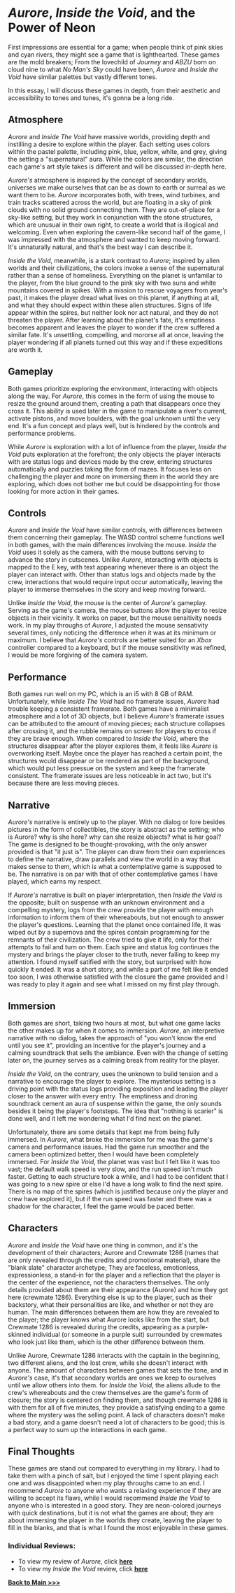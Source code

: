 # *Aurore*, *Inside the Void*, and the Power of Neon

First impressions are essential for a game; when people think of pink skies and cyan rivers, they might see a game that is lighthearted. These games are the mold breakers; From the lovechild of *Journey* and *ABZU* born on cloud nine to what *No Man's Sky* could have been, *Aurore* and *Inside the Void* have similar palettes but vastly different tones. 

In this essay, I will discuss these games in depth, from their aesthetic and accessibility to tones and tunes, it's gonna be a long ride. 

## Atmosphere
*Aurore* and *Inside The Void* have massive worlds, providing depth and instilling a desire to explore within the player. Each setting uses colors within the pastel palette, including pink, blue, yellow, white, and grey, giving the setting a "supernatural" aura. While the colors are similar, the direction each game's art style takes is different and will be discussed in-depth here. 

*Aurore's* atmosphere is inspired by the concept of secondary worlds, universes we make ourselves that can be as down to earth or surreal as we want them to be. *Aurore* incorporates both, with trees, wind turbines, and train tracks scattered across the world, but are floating in a sky of pink clouds with no solid ground connecting them. They are out-of-place for a sky-like setting, but they work in conjunction with the stone structures, which are unusual in their own right, to create a world that is illogical and welcoming. Even when exploring the cavern-like second half of the game, I was impressed with the atmosphere and wanted to keep moving forward. It's unnaturally natural, and that's the best way I can describe it.

*Inside the Void*, meanwhile, is a stark contrast to *Aurore*; inspired by alien worlds and their civilizations, the colors invoke a sense of the supernatural rather than a sense of homeliness. Everything on the planet is unfamilar to the player, from the blue ground to the pink sky with two suns and white mountains covered in spikes. With a mission to rescue voyagers from year's past, it makes the player dread what lives on this planet, if anything at all, and what they should expect within these alien structures. Signs of life appear within the spires, but neither look nor act natural, and they do not threaten the player. After learning about the planet's fate, it's emptiness becomes apparent and leaves the player to wonder if the crew suffered a similar fate. It's unsettling, compelling, and mororse all at once, leaving the player wondering if all planets turned out this way and if these expeditions are worth it.

## Gameplay
Both games prioritize exploring the environment, interacting with objects along the way. For *Aurore*, this comes in the form of using the mouse to resize the ground around them, creating a path that disappears once they cross it. This ability is used later in the game to manipulate a river's current, activate pistons, and move boulders, with the goal unknown until the very end. It's a fun concept and plays well, but is hindered by the controls and performance problems.

While *Aurore* is exploration with a lot of influence from the player, *Inside the Void* puts exploration at the forefront; the only objects the player interacts with are status logs and devices made by the crew, entering structures automatically and puzzles taking the form of mazes. It focuses less on challenging the player and more on immersing them in the world they are exploring, which does not bother me but could be disappointing for those looking for more action in their games.

## Controls
*Aurore* and *Inside the Void* have similar controls, with differences between them concerning their gameplay. The WASD control scheme functions well in both games, with the main differences involving the mouse. *Inside the Void* uses it solely as the camera, with the mouse buttons serving to advance the story in cutscenes. Unlike *Aurore*, interacting with objects is mapped to the E key, with text appearing whenever there is an object the player can interact with. Other than status logs and objects made by the crew, interactions that would require input occur automatically, leaving the player to immerse themselves in the story and keep moving forward.

Unlike *Inside the Void*, the mouse is the center of *Aurore's* gameplay. Serving as the game's camera, the mouse buttons allow the player to resize objects in their vicinity. It works on paper, but the mouse sensitivity needs work. In my play throughs of *Aurore*, I adjusted the mouse sensativity several times, only noticing the difference when it was at its minimum or maximum. I believe that *Aurore's* controls are better suited for an *Xbox* controller compared to a keyboard, but if the mouse sensitivity was refined, I would be more forgiving of the camera system.

## Performance
Both games run well on my PC, which is an i5 with 8 GB of RAM. Unfortunately, while *Inside The Void* had no framerate issues, *Aurore* had trouble keeping a consistent framerate. Both games have a minimalist atmosphere and a lot of 3D objects, but I believe *Aurore's* framerate issues can be attributed to the amount of moving pieces; each structure collapses after crossing it, and the rubble remains on screen for players to cross if they are brave enough. When compared to *Inside the Void*, where the structures disappear after the player explores them, it feels like *Aurore* is overworking itself. Maybe once the player has reached a certain point, the structures wculd disappear or be rendered as part of the background, which would put less pressue on the system and keep the framerate consistent. The framerate issues are less noticeable in act two, but it's because there are less moving pieces. 

## Narrative
*Aurore's* narrative is entirely up to the player. With no dialog or lore besides pictures in the form of collectibles, the story is abstract as the setting; who is Aurore? why is she here? why can she resize objects? what is her goal? The game is designed to be thought-provoking, with the only answer provided is that "it just is". The player can draw from their own experiences to define the narrative, draw parallels and view the world in a way that makes sense to them, which is what a contemplative game is supposed to be. The narrative is on par with that of other contemplative games I have played, which earns my respect.

If *Aurore's* narrative is built on player interpretation, then *Inside the Void* is the opposite; built on suspense with an unknown environment and a compelling mystery, logs from the crew provide the player with enough information to inform them of their whereabouts, but not enough to answer the player's questions. Learning that the planet once contained life, it was wiped out by a supernova and the spires contain programming for the remnants of their civilization. The crew tried to give it life, only for their attempts to fail and turn on them. Each spire and status log continues the mystery and brings the player closer to the truth, never failing to keep my attention. I found myself satified with the story, but surprised with how quickly it ended. It was a short story, and while a part of me felt like it ended too soon, I was otherwise satisfied with the closure the game provided and I was ready to play it again and see what I missed on my first play through. 

## Immersion
Both games are short, taking two hours at most, but what one game lacks the other makes up for when it comes to immersion. *Aurore*, an interpretive narrative with no dialog, takes the approach of "you won't know the end until you see it", providing an incentive for the player's journey and a calming soundtrack that sells the ambiance. Even with the change of setting later on, the journey serves as a calming break from reality for the player. 

*Inside the Void*, on the contrary, uses the unknown to build tension and a narrative to encourage the player to explore. The mysterious setting is a driving point with the status logs providing exposition and leading the player closer to the answer with every entry. The emptiness and droning soundtrack cement an aura of suspense within the game, the only sounds besides it being the player's footsteps. The idea that "nothing is scarier" is done well, and it left me wondering what I'd find next on the planet. 

Unfortunately, there are some details that kept me from being fully immersed. In *Aurore*, what broke the immersion for me was the game's camera and performance issues. Had the game run smoother and the camera been optimized better, then I would have been completely immersed. For *Inside the Void*, the planet was vast but I felt like it was too vast; the default walk speed is very slow, and the run speed isn't much faster. Getting to each structure took a while, and I had to be confident that I was going to a new spire or else I'd have a long walk to find the next spire. There is no map of the spires (which is justified because only the player and crew have explored it), but if the run speed was faster and there was a shadow for the character, I feel the game would be paced better.
## Characters
*Aurore* and *Inside the Void* have one thing in common, and it's the development of their characters; Aurore and Crewmate 1286 (names that are only revealed through the credits and promotional material), share the "blank slate" character archetype; They are faceless, emotionless, expressionless, a stand-in for the player and a reflection that the player is the center of the experience, not the characters themselves. The only details provided about them are their appearance (Aurore) and how they got here (crewmate 1286). Everything else is up to the player, such as their backstory, what their personalities are like, and whether or not they are human. The main differences between them are how they are revealed to the player; the player knows what Aurore looks like from the start, but Crewmate 1286 is revealed during the credits, appearing as a purple-skinned individual (or someone in a purple suit) surrounded by crewmates who look just like them, which is the other difference between them.

Unlike Aurore, Crewmate 1286 interacts with the captain in the beginning, two different aliens, and the lost crew, while she doesn't interact with anyone. The amount of characters between games that sets the tone, and in *Aurore's* case, it's that secondary worlds are ones we keep to ourselves until we allow others into them. for *Inside the Void*, the aliens allude to the crew's whereabouts and the crew themselves are the game's form of closure; the story is centered on finding them, and though crewmate 1286 is with them for all of five minutes, they provide a satisfying ending to a game where the mystery was the selling point. A lack of characters doesn't make a bad story, and a game doesn't need a lot of characters to be good; this is a perfect way to sum up the interactions in each game.

## Final Thoughts
These games are stand out compared to everything in my library. I had to take them with a pinch of salt, but I enjoyed the time I spent playing each one and was disappointed when my play throughs came to an end. I recommend *Aurore* to anyone who wants a relaxing experience if they are willing to accept its flaws, while I would recommend *Inside the Void* to anyone who is interested in a good story. They are neon-colored journeys with quick destinations, but it is not what the games are about; they are about immersing the player in the worlds they create, leaving the player to fill in the blanks, and that is what I found the most enjoyable in these games. 

### Individual Reviews:
* To view my review of *Aurore*, click **[here](https://arrowarchive.github.io/arrow-school/digit100/aurore.html)**
* To view my *Inside the Void* review, click **[here](https://arrowarchive.github.io/arrow-school/digit100/review2.html)**

**[Back to Main >>>](https://arrowarchive.github.io/arrow-school/)**

